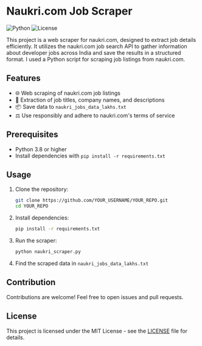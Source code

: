 # Naukri.com Job Scraper

![Python](https://img.shields.io/badge/Python-3.8%2B-blue)
![License](https://img.shields.io/badge/License-MIT-green)

This project is a web scraper for naukri.com, designed to extract job details efficiently. It utilizes the naukri.com
job search API to gather information about developer jobs across India and save the results in a structured format.
I used a Python script for scraping job listings from naukri.com. 

## Features

- 🌐 Web scraping of naukri.com job listings
- 📝 Extraction of job titles, company names, and descriptions
- 📦 Save data to `naukri_jobs_data_lakhs.txt`
- ⚖️ Use responsibly and adhere to naukri.com's terms of service

## Prerequisites

- Python 3.8 or higher
- Install dependencies with `pip install -r requirements.txt`

## Usage

1. Clone the repository:

    ```bash
    git clone https://github.com/YOUR_USERNAME/YOUR_REPO.git
    cd YOUR_REPO
    ```

2. Install dependencies:

    ```bash
    pip install -r requirements.txt
    ```

3. Run the scraper:

    ```bash
    python naukri_scraper.py
    ```

4. Find the scraped data in `naukri_jobs_data_lakhs.txt`

## Contribution

Contributions are welcome! Feel free to open issues and pull requests.

## License

This project is licensed under the MIT License - see the [LICENSE](LICENSE) file for details.
